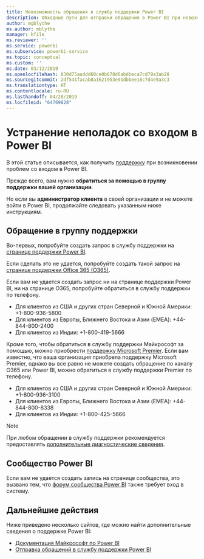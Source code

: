 ```yaml
---
title: Невозможность обращения в службу поддержки Power BI
description: Обходные пути для отправки обращения в Power BI при невозможности входа в систему
author: mgblythe
ms.author: mblythe
manager: kfile
ms.reviewer: ''
ms.service: powerbi
ms.subservice: powerbi-service
ms.topic: conceptual
ms.custom: ''
ms.date: 03/12/2019
ms.openlocfilehash: 830d75aaddd60ce0b678d6abdbeca7cd79a3ab28
ms.sourcegitcommit: 2df541facab8a1621953e91dbbee18c7d4e9a3c3
ms.translationtype: HT
ms.contentlocale: ru-RU
ms.lasthandoff: 04/28/2019
ms.locfileid: "64769828"
---
```

# <a name="troubleshooting-sign-in-issues-for-power-bi"></a>Устранение неполадок со входом в Power BI

В этой статье описывается, как получить [поддержку](https://powerbi.microsoft.com/support/) при возникновении проблем со входом в Power BI.

Прежде всего, вам нужно **обратиться за помощью в группу поддержки вашей организации**.

Но если вы **администратор клиента** в своей организации и не можете войти в Power BI, продолжайте следовать указанным ниже инструкциям.

## <a name="engage-the-support-team"></a>Обращение в группу поддержки

Во-первых, попробуйте создать запрос в службу поддержки на [странице поддержки Power BI](https://powerbi.microsoft.com/en-us/support/).

Если сделать это не удается, попробуйте создать такой запрос на [странице поддержки Office 365 (O365)](https://support.office.com/home/contact).

Если вам не удается создать запрос ни на странице поддержки Power BI, ни на странице O365, попробуйте обратиться в службу поддержки по телефону.

* Для клиентов из США и других стран Северной и Южной Америки: +1-800-936-5800
* Для клиентов из Европы, Ближнего Востока и Азии (EMEA): +44-844-800-2400
* Для клиентов из Индии: +1-800-419-5666

Кроме того, чтобы обратиться в службу поддержки Майкрософт за помощью, можно приобрести [поддержку Microsoft Premier](https://support.microsoft.com/premier). Если вам известно, что ваша организация приобрела поддержку Microsoft Premier, однако вы все равно не можете создать обращение по каналу O365 или Power BI, можно обратиться в службу поддержки Premier по телефону.

* Для клиентов из США и других стран Северной и Южной Америки: +1-800-936-3100
* Для клиентов из Европы, Ближнего Востока и Азии (EMEA): +44-844-800-8338
* Для клиентов из Индии: +1-800-425-5666

> [!Note]
> При любом обращении в службу поддержки рекомендуется предоставлять [дополнительные диагностические сведения](service-admin-capturing-additional-diagnostic-information-for-power-bi.md).

## <a name="power-bi-community"></a>Сообщество Power BI

Если вам не удается создать запись на странице сообщества, это вызвано тем, что [форум сообщества Power BI](https://community.powerbi.com/) также требует вход в систему.

## <a name="next-steps"></a>Дальнейшие действия

Ниже приведено несколько сайтов, где можно найти дополнительные сведения о поддержке Power BI:

* [Документация Майкрософт по Power BI](https://docs.microsoft.com/power-bi/)
* [Отправка обращений в службу поддержки Power BI](https://blogs.msdn.microsoft.com/charles_sterling/2017/12/01/creating-power-bi-support-cases/)